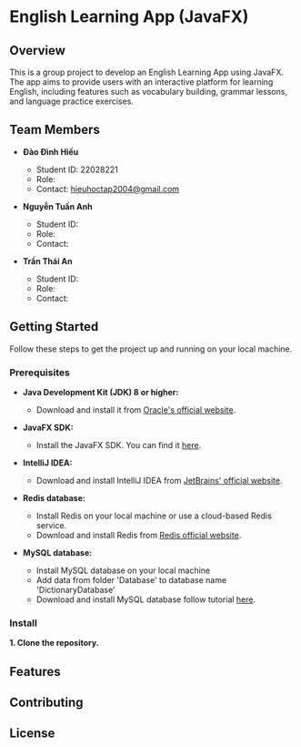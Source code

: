 # English Learning App (JavaFX)

## Overview
This is a group project to develop an English Learning App using JavaFX. The app aims to provide users with an interactive platform for learning English, including features such as vocabulary building, grammar lessons, and language practice exercises.

## Team Members
- **Đào Đình Hiếu**
  - Student ID: 22028221
  - Role: 
  - Contact: hieuhoctap2004@gmail.com

- **Nguyễn Tuấn Anh**
  - Student ID: 
  - Role: 
  - Contact: 

- **Trần Thái An**
  - Student ID: 
  - Role: 
  - Contact: 

## Getting Started
Follow these steps to get the project up and running on your local machine.
### Prerequisites
- **Java Development Kit (JDK) 8 or higher:**
  - Download and install it from [Oracle's official website](https://www.oracle.com/java/technologies/javase-downloads.html).

- **JavaFX SDK:**
  - Install the JavaFX SDK. You can find it [here](https://openjfx.io/).

- **IntelliJ IDEA:**
  - Download and install IntelliJ IDEA from [JetBrains' official website](https://www.jetbrains.com/idea/download/).

- **Redis database:**
  - Install Redis on your local machine or use a cloud-based Redis service.
  - Download and install Redis from [Redis official website](https://redis.io/download/).
    
- **MySQL database:**
  - Install MySQL database on your local machine
  - Add data from folder 'Database' to database name 'DictionaryDatabase'
  - Download and install MySQL database follow tutorial [here](https://www.javatpoint.com/how-to-install-mysql).
 
### Install
**1. Clone the repository.**

## Features


## Contributing


## License

